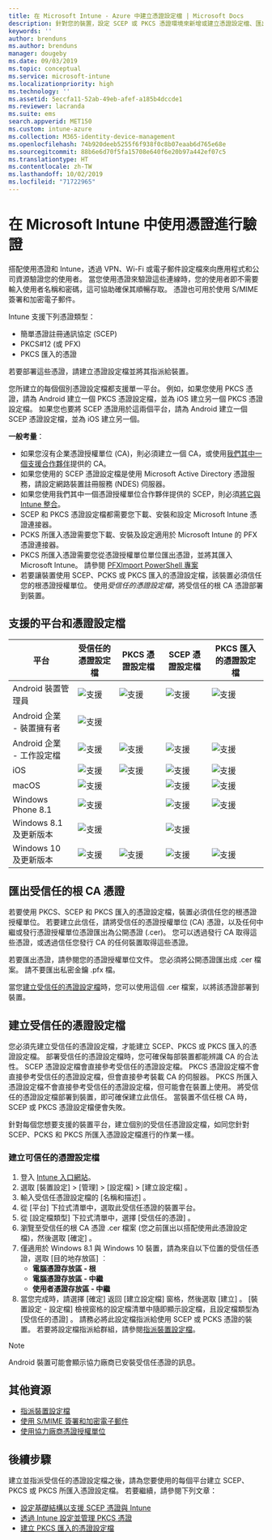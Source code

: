 ```yaml
---
title: 在 Microsoft Intune - Azure 中建立憑證設定檔 | Microsoft Docs
description: 針對您的裝置，設定 SCEP 或 PKCS 憑證環境來新增或建立憑證設定檔、匯出公開憑證、在 Azure 入口網站中建立設定檔，然後將 SCEP 或 PKCS 指派給 Azure 入口網站之 Microsoft Intune 中憑證設定檔
keywords: ''
author: brenduns
ms.author: brenduns
manager: dougeby
ms.date: 09/03/2019
ms.topic: conceptual
ms.service: microsoft-intune
ms.localizationpriority: high
ms.technology: ''
ms.assetid: 5eccfa11-52ab-49eb-afef-a185b4dccde1
ms.reviewer: lacranda
ms.suite: ems
search.appverid: MET150
ms.custom: intune-azure
ms.collection: M365-identity-device-management
ms.openlocfilehash: 74b920deeb5255f6f938f0c8b07eaab6d765e68e
ms.sourcegitcommit: 88b6e6d70f5fa15708e640f6e20b97a442ef07c5
ms.translationtype: HT
ms.contentlocale: zh-TW
ms.lasthandoff: 10/02/2019
ms.locfileid: "71722965"
---
```

# <a name="use-certificates-for-authentication-in-microsoft-intune"></a>在 Microsoft Intune 中使用憑證進行驗證  

搭配使用憑證和 Intune，透過 VPN、Wi-Fi 或電子郵件設定檔來向應用程式和公司資源驗證您的使用者。 當您使用憑證來驗證這些連線時，您的使用者即不需要輸入使用者名稱和密碼，這可協助確保其順暢存取。 憑證也可用於使用 S/MIME 簽署和加密電子郵件。

Intune 支援下列憑證類型：  

- 簡單憑證註冊通訊協定 (SCEP)  
- PKCS#12 (或 PFX)  
- PKCS 匯入的憑證

若要部署這些憑證，請建立憑證設定檔並將其指派給裝置。  

您所建立的每個個別憑證設定檔都支援單一平台。 例如，如果您使用 PKCS 憑證，請為 Android 建立一個 PKCS 憑證設定檔，並為 iOS 建立另一個 PKCS 憑證設定檔。 如果您也要將 SCEP 憑證用於這兩個平台，請為 Android 建立一個 SCEP 憑證設定檔，並為 iOS 建立另一個。  

**一般考量**：  
- 如果您沒有企業憑證授權單位 (CA)，則必須建立一個 CA，或使用[我們其中一個支援合作夥伴](certificate-authority-add-scep-overview.md#third-party-certification-authority-partners)提供的 CA。
- 如果您使用的 SCEP 憑證設定檔是使用 Microsoft Active Directory 憑證服務，請設定網路裝置註冊服務 (NDES) 伺服器。
- 如果您使用我們其中一個憑證授權單位合作夥伴提供的 SCEP，則必須[將它與 Intune 整合](certificate-authority-add-scep-overview.md#set-up-third-party-ca-integration)。
- SCEP 和 PKCS 憑證設定檔都需要您下載、安裝和設定 Microsoft Intune 憑證連接器。 
- PCKS 所匯入憑證需要您下載、安裝及設定適用於 Microsoft Intune 的 PFX 憑證連接器。
- PKCS 所匯入憑證需要您從憑證授權單位單位匯出憑證，並將其匯入 Microsoft Intune。 請參閱 [PFXImport PowerShell 專案](https://github.com/Microsoft/Intune-Resource-Access/tree/develop/src/PFXImportPowershell)
- 若要讓裝置使用 SCEP、PCKS 或 PKCS 匯入的憑證設定檔，該裝置必須信任您的根憑證授權單位。 使用*受信任的憑證設定檔*，將受信任的根 CA 憑證部署到裝置。  

## <a name="supported-platforms-and-certificate-profiles"></a>支援的平台和憑證設定檔  
| 平台              | 受信任的憑證設定檔 | PKCS 憑證設定檔 | SCEP 憑證設定檔 | PKCS 匯入的憑證設定檔  |
|--|--|--|--|---|
| Android 裝置管理員 | ![支援](./media/certificates-configure/green-check.png) | ![支援](./media/certificates-configure/green-check.png) | ![支援](./media/certificates-configure/green-check.png)|  ![支援](./media/certificates-configure/green-check.png) |
| Android 企業 <br> - 裝置擁有者   | ![支援](./media/certificates-configure/green-check.png) |   |  |   |
| Android 企業 <br> - 工作設定檔    | ![支援](./media/certificates-configure/green-check.png) | ![支援](./media/certificates-configure/green-check.png) | ![支援](./media/certificates-configure/green-check.png) | ![支援](./media/certificates-configure/green-check.png) |
| iOS                   | ![支援](./media/certificates-configure/green-check.png) | ![支援](./media/certificates-configure/green-check.png) | ![支援](./media/certificates-configure/green-check.png) | ![支援](./media/certificates-configure/green-check.png) |
| macOS                 | ![支援](./media/certificates-configure/green-check.png) |   |![支援](./media/certificates-configure/green-check.png)|![支援](./media/certificates-configure/green-check.png)|
| Windows Phone 8.1     |![支援](./media/certificates-configure/green-check.png)  |  | ![支援](./media/certificates-configure/green-check.png)| ![支援](./media/certificates-configure/green-check.png) |
| Windows 8.1 及更新版本 |![支援](./media/certificates-configure/green-check.png)  |  |![支援](./media/certificates-configure/green-check.png) |   |
| Windows 10 及更新版本  | ![支援](./media/certificates-configure/green-check.png) | ![支援](./media/certificates-configure/green-check.png) | ![支援](./media/certificates-configure/green-check.png) | ![支援](./media/certificates-configure/green-check.png) |

## <a name="export-the-trusted-root-ca-certificate"></a>匯出受信任的根 CA 憑證  
若要使用 PKCS、SCEP 和 PKCS 匯入的憑證設定檔，裝置必須信任您的根憑證授權單位。 若要建立此信任，請將受信任的憑證授權單位 (CA) 憑證，以及任何中繼或發行憑證授權單位憑證匯出為公開憑證 (.cer)。 您可以透過發行 CA 取得這些憑證，或透過信任您發行 CA 的任何裝置取得這些憑證。  

若要匯出憑證，請參閱您的憑證授權單位文件。 您必須將公開憑證匯出成 .cer 檔案。  請不要匯出私密金鑰 .pfx 檔。  

當您[建立受信任的憑證設定檔](#create-trusted-certificate-profiles)時，您可以使用這個 .cer 檔案，以將該憑證部署到裝置。  

## <a name="create-trusted-certificate-profiles"></a>建立受信任的憑證設定檔  
您必須先建立受信任的憑證設定檔，才能建立 SCEP、PKCS 或 PKCS 匯入的憑證設定檔。 部署受信任的憑證設定檔時，您可確保每部裝置都能辨識 CA 的合法性。 SCEP 憑證設定檔會直接參考受信任的憑證設定檔。 PKCS 憑證設定檔不會直接參考受信任的憑證設定檔，但會直接參考裝載 CA 的伺服器。 PKCS 所匯入憑證設定檔不會直接參考受信任的憑證設定檔，但可能會在裝置上使用。 將受信任的憑證設定檔部署到裝置，即可確保建立此信任。 當裝置不信任根 CA 時，SCEP 或 PKCS 憑證設定檔便會失敗。  

針對每個您想要支援的裝置平台，建立個別的受信任憑證設定檔，如同您針對 SCEP、PCKS 和 PKCS 所匯入憑證設定檔進行的作業一樣。  


### <a name="to-create-a-trusted-certificate-profile"></a>建立可信任的憑證設定檔  

1. 登入 [Intune 入口網站](https://aka.ms/intuneportal)。  
2. 選取 [裝置設定]   > [管理]   > [設定檔]   > [建立設定檔]  。  
3. 輸入受信任憑證設定檔的 [名稱和描述]  。  
4. 從 [平台]  下拉式清單中，選取此受信任憑證的裝置平台。  
5. 從 [設定檔類型]  下拉式清單中，選擇 [受信任的憑證]  。  
6. 瀏覽至受信任的根 CA 憑證 .cer 檔案 (您之前匯出以搭配使用此憑證設定檔)，然後選取 [確定]  。  
7. 僅適用於 Windows 8.1 與 Windows 10 裝置，請為來自以下位置的受信任憑證，選取 [目的地存放區]  ︰  
   - **電腦憑證存放區 - 根**
   - **電腦憑證存放區 - 中繼**
   - **使用者憑證存放區 - 中繼**
8. 當您完成時，請選擇 [確定]  返回 [建立設定檔]  窗格，然後選取 [建立]  。
[裝置設定 - 設定檔]  檢視窗格的設定檔清單中隨即顯示設定檔，且設定檔類型為 [受信任的憑證]  。  請務必將此設定檔指派給使用 SCEP 或 PCKS 憑證的裝置。 若要將設定檔指派給群組，請參閱[指派裝置設定檔](../configuration/device-profile-assign.md)。

> [!NOTE]  
> Android 裝置可能會顯示協力廠商已安裝受信任憑證的訊息。  

## <a name="additional-resources"></a>其他資源  
- [指派裝置設定檔](../configuration/device-profile-assign.md)  
- [使用 S/MIME 簽署和加密電子郵件](certificates-s-mime-encryption-sign.md)  
- [使用協力廠商憑證授權單位](certificate-authority-add-scep-overview.md)  

## <a name="next-steps"></a>後續步驟  
建立並指派受信任的憑證設定檔之後，請為您要使用的每個平台建立 SCEP、PKCS 或 PKCS 所匯入憑證設定檔。 若要繼續，請參閱下列文章：  
- [設定基礎結構以支援 SCEP 憑證與 Intune](certificates-scep-configure.md)  
- [透過 Intune 設定並管理 PKCS 憑證](certficates-pfx-configure.md)  
- [建立 PKCS 匯入的憑證設定檔](certificates-imported-pfx-configure.md#create-a-pkcs-imported-certificate-profile)  

